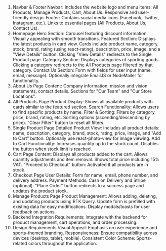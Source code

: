 1. Navbar & Footer
Navbar:
Includes the website logo and menu items: All Products, Manage Products, Cart, About Us.
Responsive and user-friendly design.
Footer:
Contains social media icons (Facebook, Twitter, Instagram, etc.).
Links to essential pages (All Products, About Us, Contact Us).
2. Homepage
Hero Section:
Carousel featuring discount information.
Visually appealing with smooth transitions.
Featured Section:
Displays the latest products in card view.
Cards include product name, category, stock, brand, rating (using react-rating), description, price, image, and a "View Details" button.
Clicking "View Details" redirects to the Single Product page.
Category Section:
Displays categories of sporting goods.
Clicking a category redirects to the All Products page filtered by that category.
Contact Us Section:
Form with fields for user input (name, email, message).
Optionally integrate EmailJS or NodeMailer for functionality.
3. About Us Page
Content:
Company information, mission and vision statements, contact details.
Sections for "Our Team" and "Our Store Locations".
4. All Products Page
Product Display:
Shows all available products with cards similar to the featured section.
Search Functionality:
Allows users to find specific products by name.
Filter & Sorting:
Filters by category, price, brand, rating, etc.
Sorting options (ascending/descending by price).
"Clear Filter" button to reset all filters.
5. Single Product Page
Detailed Product View:
Includes all product details: name, description, category, brand, stock, rating, price, image, and "Add to Cart" button.
Optionally use react-photo-view for image viewing.
Add to Cart Functionality:
Increases quantity up to the stock count. Disables the button when stock limit is reached.
6. Cart Page
Content:
Displays all products added to the cart.
Allows quantity adjustments and item removal.
Shows total price including 15% VAT.
"Proceed to Checkout" button: Activated if all products are in stock.
7. Checkout Page
User Details:
Form for name, email, phone number, and delivery address.
Payment Methods:
Cash on Delivery and Stripe (optional).
"Place Order" button redirects to a success page and updates the product stock.
8. Manage Products Page
Product Management:
Allows adding, deleting, and updating products using RTK Query.
Update form is prefilled with existing data for easy modifications.
Display modals/toasts for user feedback on actions.
9. Backend Integration
Requirements:
Integrate with the backend for product management, cart operations, and order processing.
10. Design Requirements
Visual Appeal:
Emphasis on user experience and sports-themed branding.
Responsiveness:
Ensure compatibility across devices (desktop, tablet, mobile).
Consistent Color Scheme:
Sports-related colors throughout the application.
